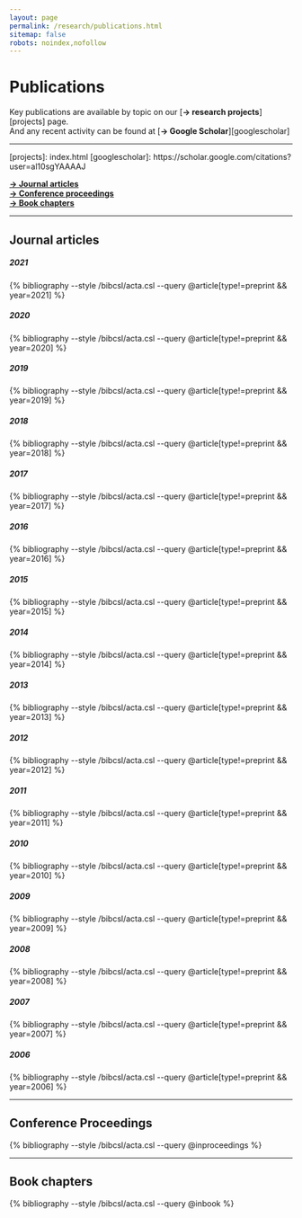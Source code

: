 ```yaml
---
layout: page
permalink: /research/publications.html
sitemap: false
robots: noindex,nofollow
---
```


# Publications    
Key publications are available by topic on our [**→ research projects**][projects] page.  
And any recent activity can be found at [**→ Google Scholar**][googlescholar]  
<hr class="style5">  
[projects]: index.html  
[googlescholar]: https://scholar.google.com/citations?user=al10sgYAAAAJ  
  
<!---1. [Preprints](#preprints)  --->
[**→ Journal articles**](#articles)  
[**→ Conference proceedings**](#conf)  
[**→ Book chapters**](#chap)  
  
<hr class="style5">  

<!---
## Preprints <a name="preprints"></a>
{% bibliography --style /bibcsl/acta.csl --query @article[type=preprint] %}
<hr class="style5">
--->
## Journal articles <a name="articles"></a>
##### 2021 <a name="2021"></a>
{% bibliography --style /bibcsl/acta.csl --query @article[type!=preprint && year=2021] %}
##### 2020 <a name="2020"></a>
{% bibliography --style /bibcsl/acta.csl --query @article[type!=preprint && year=2020] %}
##### 2019 <a name="2019"></a>
{% bibliography --style /bibcsl/acta.csl --query @article[type!=preprint && year=2019] %}
##### 2018 <a name="2018"></a>
{% bibliography --style /bibcsl/acta.csl --query @article[type!=preprint && year=2018] %}
##### 2017 <a name="2017"></a>
{% bibliography --style /bibcsl/acta.csl --query @article[type!=preprint && year=2017] %}
##### 2016 <a name="2016"></a>
{% bibliography --style /bibcsl/acta.csl --query @article[type!=preprint && year=2016] %}
##### 2015 <a name="2015"></a>
{% bibliography --style /bibcsl/acta.csl --query @article[type!=preprint && year=2015] %}
##### 2014 <a name="2014"></a>
{% bibliography --style /bibcsl/acta.csl --query @article[type!=preprint && year=2014] %}
##### 2013 <a name="2013"></a>
{% bibliography --style /bibcsl/acta.csl --query @article[type!=preprint && year=2013] %}
##### 2012 <a name="2012"></a>
{% bibliography --style /bibcsl/acta.csl --query @article[type!=preprint && year=2012] %}
##### 2011 <a name="2011"></a>
{% bibliography --style /bibcsl/acta.csl --query @article[type!=preprint && year=2011] %}
##### 2010 <a name="2010"></a>
{% bibliography --style /bibcsl/acta.csl --query @article[type!=preprint && year=2010] %}
##### 2009 <a name="2009"></a>
{% bibliography --style /bibcsl/acta.csl --query @article[type!=preprint && year=2009] %}
##### 2008 <a name="2008"></a>
{% bibliography --style /bibcsl/acta.csl --query @article[type!=preprint && year=2008] %}
##### 2007 <a name="2007"></a>
{% bibliography --style /bibcsl/acta.csl --query @article[type!=preprint && year=2007] %}
##### 2006 <a name="2006"></a>
{% bibliography --style /bibcsl/acta.csl --query @article[type!=preprint && year=2006] %}
<hr class="style5">

## Conference Proceedings <a name="conf"></a>
{% bibliography --style /bibcsl/acta.csl --query @inproceedings %}
<hr class="style5">

## Book chapters <a name="chap"></a>
{% bibliography --style /bibcsl/acta.csl --query @inbook %}
